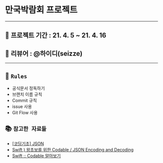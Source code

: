 # 만국박람회 프로젝트

---

## 📆 프로젝트 기간 : 21. 4. 5 ~ 21. 4. 16

## 🧐 리뷰어 : @하이디(seizze)

---

## 🔐 `Rules`

- 공식문서 정독하기
- 브랜치 이름 규칙
- Commit 규칙
- issue 사용
- Git Flow 사용

## 📚 `참고한 자료들`

- [[코딩기초] JSON](https://youtu.be/jHML_8kdeoM)
- [Swift ) 왕초보를 위한 Codable / JSON Encoding and Decoding](https://zeddios.tistory.com/373)
- [Swift :: Codable 알아보기](https://shark-sea.kr/entry/Swift-Codable-알아보기)
